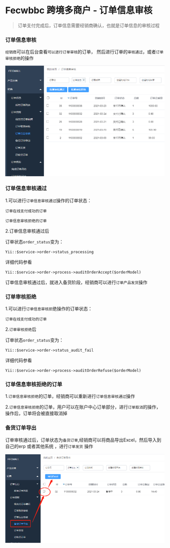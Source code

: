 Fecwbbc 跨境多商户 - 订单信息审核
=============

> 订单支付完成后，订单信息需要经销商确认，也就是订单信息的审核过程

### 订单信息审核

`经销商`可以在后台查看`可以进行订单审核`的订单，
然后进行订单的`审核通过`，或者`订单审核拒绝`的操作

![xx](images/wbbc_44.png)

### 订单信息审核通过

1.可以进行`订单信息审核通过`操作的订单状态：

`订单在线支付成功的订单`

`订单信息审核拒绝的订单`

2.订单信息审核通过后

订单状态`order_status`变为：

```
Yii::$service->order->status_processing
```

详细代码参看

```
Yii::$service->order->process->auditOrderAccept($orderModel)
```

订单信息审核通过后，就进入备货阶段，经销商可以进行`订单产品发货`操作


### 订单审核拒绝


1.可以进行`订单信息审核拒`绝操作的订单状态：

`订单在线支付成功的订单`



2.`订单审核拒绝`后

订单状态`order_status`变为：

```
Yii::$service->order->status_audit_fail
```

详细代码参看

```
Yii::$service->order->process->auditOrderRefuse($orderModel)
```


### 订单信息审核拒绝的订单


1.`订单信息审核拒绝`的订单，经销商可以重新进行`订单信息审核通过`操作

2.`订单信息审核拒绝`的订单，用户可以在账户中心订单部分，进行`订单取消`的操作，
操作后，订单将会被直接取消掉


### 备货订单导出

订单审核通过后，订单状态为`备货订单`,经销商可以将商品导出Excel，然后导入到自己的erp
或者其他系统 ，进行`订单发货`
操作

![xx](images/wbbc_45.png)  










